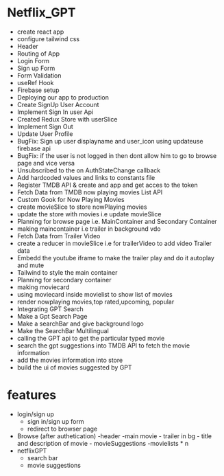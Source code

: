 # Netflix_GPT

  - create react app
  - configure tailwind css
  - Header
  - Routing of App
  - Login Form
  - Sign up Form
  - Form Validation
  - useRef Hook
  - Firebase setup
  - Deploying our app to production
  - Create SignUp User Account
  - Implement Sign In user Api
  - Created Redux Store with userSlice
  - Implement Sign Out
  - Update User Profile
  - BugFix: Sign up user displayname and user_icon using updateuse firebase api
  - BugFix: if the user is not logged in then dont allow him to go to browse page and vice versa
  - Unsubscribed to the on AuthStateChange callback
  - Add hardcoded values and links to constants file
  - Register TMDB API & create and app and get acces to the token
  - Fetch Data from TMDB now playing movies List API
  - Custom Gook for Now Playing Movies
  - create movieSlice to store nowPlaying movies
  - update the store with movies i.e update movieSlice
  - Planning for browse page i.e. MainContainer and Secondary Container
  - making maincontainer i.e trailer in background vdo 
  - Fetch Data from Trailer Video
  - create a reducer in movieSlice i.e for trailerVideo to add video Trailer data
  - Embedd the youtube iframe to make the trailer play and do it autoplay and mute
  - Tailwind to style the main container
  - Planning for secondary container
  - making moviecard
  - using moviecard inside movielist to show list of movies
  - render nowplaying movies,top rated,upcoming, popular 
  - Integrating GPT Search
  - Make a Gpt Search Page
  - Make a searchBar and give background logo
  - Make the SearchBar Multilingual
  - calling the GPT api to get the particular typed movie
  - search the gpt suggestions into TMDB API to fetch the movie information
  - add the movies information into store 
  - build the ui of movies suggested by GPT
  




# features
   - login/sign up
      - sign in/sign up form
      - redirect to browser page
   - Browse (after authetication)
      -header
      -main movie
          - trailer in bg
          - title and description of movie
          - movieSuggestions
               -movielists * n
   - netflixGPT
      - search bar
      - movie suggestions
             